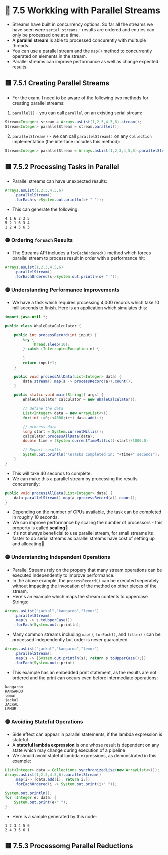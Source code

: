 <link href="../../styles.css" rel="stylesheet"></link>

# 🧠 7.5 Workking with Parallel Streams
* Streams have built in concurrency options. So far all the streams we have seen were `serial streams` - results are ordered and entries can only be processed one at a time.
* A **parallel stream** is able to processed concurently with multuple threads.
* You can use a parallel stream and the `map()` method to concurrently operated on elements in the stream.
* Parallel streams can improve performance as well as change expected results.

## 🟥 7.5.1 Creating Parallel Streams
* For the exam, I need to be aware of the following two methods for creating parallel streams:
1) `parallel()` - you can call `parallel` on an existing serial stream:
```java
Stream<Integer> stream = Arrays.asList(1,2,3,4,5,6).stream();
Stream<Integer> parallelStream = stream.parallel();
```
2) `parallelStream()` - we can call `parallelStream()` on any `Collection` implementation (the interface includes this method):
```java
Stream<Integer> parallelStream = Arrays.asList(1,2,3,4,5,6).parallelStream();
```

## 🟥 7.5.2 Processing Tasks in Parallel

* Parallel streams can have unexpected results:
```java
Arrays.asList(1,2,3,4,5,6)
    .parallelStream()
    .forEach(s->System.out.println(s+ " "));
```
* This can generate the following:
```
4 1 6 2 3 5
5 2 1 6 3 4
1 2 4 5 6 3
```

### 🟡 Ordering `forEach` Results
* The Streams API includes a `forEachOrdered()` method which forces parallel stream to process result in order with a performance hit:
```java
Arrays.asList(1,2,3,4,5,6)
    .parallelStream()
    .forEachOrdered(s->System.out.println(s+ " "));
```

### 🟡 Understanding Performance Improvements
* We have a task which requires processing 4,000 records which take 10 milliseconds to finish. Here is an application which simulates this:
```java
import java.util.*;

public class WhaleDataCalculator {

    public int processRecord(int input) {
        try {
            Thread.sleep(10);
        } catch (InterruptedException e) {
            
        }
        return input+1;
    }

    public void processAllData(List<Integer> data) {
        data.stream().map(a -> processRecord(a)).count();
    }

    public static void main(String[] args) {
        WhaleCalculator calculator = new WhaleCalculator();

        // define the data
        List<Integer> data = new ArrayList<>();
        for(int i=0;i<4000;i++) data.add(i);

        // process data
        long start = System.currentMillis();
        calculator.processAllData(data);
        double time = (System.currentTimeMillis()-start)/1000.0;

        // Report results
        System.out.println("\nTasks completed in: "+time+" seconds");
    }
}
```
* This will take 40 seconds to complete.
* We can make this a parallel stream by processing the results concurrently:
```java
public void processAllData(List<Integer> data) {
    data.parallelStream().map(a->processRecord(a)).count();
}
```
* Depending on the number of CPUs available, the task can be completed in roughly 10 seconds.
* We can improve performance by scaling the number of processors - this property is called **scaling**🎃
* It's not always beneficial to use parallel stream, for small streams its faster to do serial streams as parallel streams have cost of setting up and allocating🫰

### 🟡 Understanding Independent Operations
* Parallel Streams rely on the propery that many stream operations can be executed independently to improve performance.
* In the above example, the `processRecord()` can be executed seperately without impacting the invocation of the method on other pieces of the stream.
* Here's an example which maps the stream contents to uppercase Strings:
```java
Arrays.asList("jackal","kangaroo","lemur")
    .parallelStream()
    .map(s -> s.toUpperCase())
    .forEach(System.out::println);
```
* Many common streams including `map()`, `forEach()`, and `filter()` can be processed independently but order is never guaranteed.
```java
Arrays.asList("jackal","kangaroo","lemur")
    .parallelStream()
    .map(s -> {System.out.println(s); return s.toUpperCase();})
    .forEach(System.out::print)
```
* This example has an embedded print statement, as the results are not ordered and the print can occurs even before intermediate operations:
```
kangaroo
KANGAROO
lemur
jackal
JACKAL
LEMUR
```

### 🟡 Avoiding Stateful Operations
* Side effect can appear in parallel statements, if the lambda expression is stateful
* A **stateful lambda expression** is one whose result is dependent on any state which may change during execution of a pipeline
* We should avoid stateful lambda expressions, as demonstrated in this example:
```java
List<Integer> data = Collections.synchronizedLise(new ArrayList<>());
Arrays.asList(1,2,3,4,5,6).parallelStream()
    .map(i-> {data.add(i); return i;})
    .forEachOrdered(i -> System.out.print(i+" "));

System.out.println();
for (Integer e: data) {
    System.out.print(e+" ");
}
```
* Here is a sample generated by this code:
```
1 2 3 4 5 6
2 4 3 5 6 1
```

## 🟥 7.5.3 Processomg Parallel Reductions
